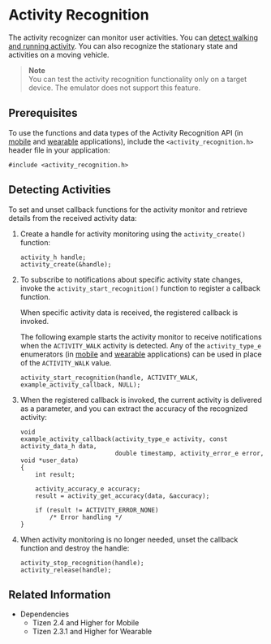 # Activity Recognition

The activity recognizer can monitor user activities. You can [detect walking and running activity](#activity). You can also recognize the stationary state and activities on a moving vehicle.

> **Note**  
> You can test the activity recognition functionality only on a target device. The emulator does not support this feature.

## Prerequisites

To use the functions and data types of the Activity Recognition API (in [mobile](../../api/mobile/latest/group__CAPI__CONTEXT__ACTIVITY__MODULE.html) and [wearable](../../api/wearable/latest/group__CAPI__CONTEXT__ACTIVITY__MODULE.html) applications), include the `<activity_recognition.h>` header file in your application:

```
#include <activity_recognition.h>
```

<a name="activity"></a>
## Detecting Activities

To set and unset callback functions for the activity monitor and retrieve details from the received activity data:

1. Create a handle for activity monitoring using the `activity_create()` function:

    ```
    activity_h handle;
    activity_create(&handle);
    ```

2. To subscribe to notifications about specific activity state changes, invoke the `activity_start_recognition()` function to register a callback function.

    When specific activity data is received, the registered callback is invoked.

    The following example starts the activity monitor to receive notifications when the `ACTIVITY_WALK` activity is detected. Any of the `activity_type_e` enumerators (in [mobile](../../api/mobile/latest/group__CAPI__CONTEXT__ACTIVITY__MODULE.html#gae17e97a1a51a9d5d5d8330f29f4a895d) and [wearable](../../api/wearable/latest/group__CAPI__CONTEXT__ACTIVITY__MODULE.html#gae17e97a1a51a9d5d5d8330f29f4a895d) applications) can be used in place of the `ACTIVITY_WALK` value.

    ```
    activity_start_recognition(handle, ACTIVITY_WALK, example_activity_callback, NULL);
    ```

3. When the registered callback is invoked, the current activity is delivered as a parameter, and you can extract the accuracy of the recognized activity:

   ```
   void
   example_activity_callback(activity_type_e activity, const activity_data_h data,
                             double timestamp, activity_error_e error, void *user_data)
   {
       int result;

       activity_accuracy_e accuracy;
       result = activity_get_accuracy(data, &accuracy);

       if (result != ACTIVITY_ERROR_NONE)
           /* Error handling */
   }
   ```

4. When activity monitoring is no longer needed, unset the callback function and destroy the handle:

   ```
   activity_stop_recognition(handle);
   activity_release(handle);
   ```

## Related Information
* Dependencies
  - Tizen 2.4 and Higher for Mobile
  - Tizen 2.3.1 and Higher for Wearable
